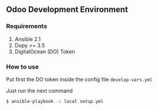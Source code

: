 ## Odoo Development Environment
### Requirements
1. Ansible 2.1
2. Dopy >= 3.5
3. DigitalOcean (DO) Token

### How to use
Put first the DO token inside the config file `develop-vars.yml`

Just run the next command

```sh
$ ansible-playbook -i local setup.yml
```
